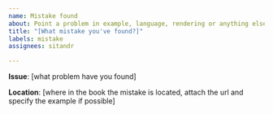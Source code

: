 ```yaml
---
name: Mistake found
about: Point a problem in example, language, rendering or anything else
title: "[What mistake you've found?]"
labels: mistake
assignees: sitandr

---
```


**Issue**: [what problem have you found]

**Location**: [where in the book the mistake is located, attach the url and specify the example if possible]
